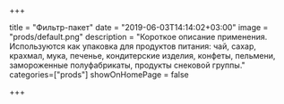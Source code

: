 +++

title = "Фильтр-пакет"
date = "2019-06-03T14:14:02+03:00"
image = "prods/default.png"
description = "Короткое описание применения. Используются как упаковка для продуктов питания: чай, сахар, крахмал, мука, печенье, кондитерские изделия, конфеты, пельмени, замороженные полуфабрикаты, продукты снековой группы."
categories=["prods"]
showOnHomePage = false

+++